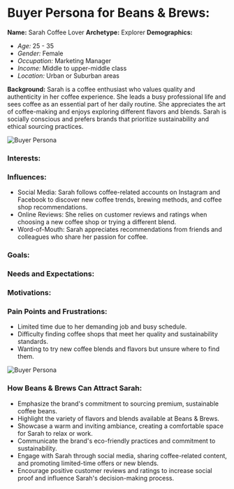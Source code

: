# Buyer Persona for Beans & Brews:

**Name:** Sarah Coffee Lover
**Archetype:** Explorer
**Demographics:**
- *Age:* 25 - 35
- *Gender:* Female
- *Occupation:* Marketing Manager
- *Income:* Middle to upper-middle class
- *Location:* Urban or Suburban areas

**Background:**
Sarah is a coffee enthusiast who values quality and authenticity in her coffee experience. She leads a busy professional life and sees coffee as an essential part of her daily routine. She appreciates the art of coffee-making and enjoys exploring different flavors and blends. Sarah is socially conscious and prefers brands that prioritize sustainability and ethical sourcing practices.

![Buyer Persona](../docs/images/UserPersona.jpg)

### Interests: 

### Influences:
- Social Media: Sarah follows coffee-related accounts on Instagram and Facebook to discover new coffee trends, brewing methods, and coffee shop recommendations.
- Online Reviews: She relies on customer reviews and ratings when choosing a new coffee shop or trying a different blend.
- Word-of-Mouth: Sarah appreciates recommendations from friends and colleagues who share her passion for coffee.

### Goals:

### Needs and Expectations: 

### Motivations:


### Pain Points and Frustrations:
- Limited time due to her demanding job and busy schedule.
- Difficulty finding coffee shops that meet her quality and sustainability standards.
- Wanting to try new coffee blends and flavors but unsure where to find them.


![Buyer Persona](../docs/images/UserPersona-2.jpg)

### How Beans & Brews Can Attract Sarah:

- Emphasize the brand's commitment to sourcing premium, sustainable coffee beans.
- Highlight the variety of flavors and blends available at Beans & Brews.
- Showcase a warm and inviting ambiance, creating a comfortable space for Sarah to relax or work.
- Communicate the brand's eco-friendly practices and commitment to sustainability.
- Engage with Sarah through social media, sharing coffee-related content, and promoting limited-time offers or new blends.
- Encourage positive customer reviews and ratings to increase social proof and influence Sarah's decision-making process.